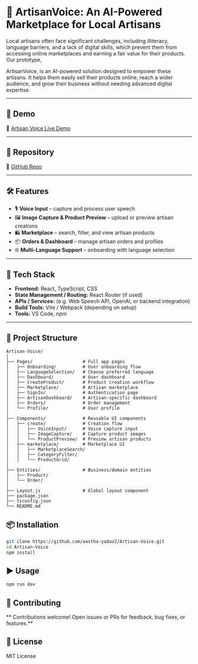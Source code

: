 # 🎤 ArtisanVoice: An AI-Powered Marketplace for Local Artisans

Local artisans often face significant challenges, including illiteracy, language barriers, and a lack of digital skills, which prevent them from accessing online marketplaces and earning a fair value for their products. Our prototype, 

ArtisanVoice, is an AI-powered solution designed to empower these artisans. It helps them easily sell their products online, reach a wider audience, and grow their business without needing advanced digital expertise.



---

## 🚀 Demo
🔗 [Artisan Voice Live Demo](https://artisan-voice-365e242f.base44.app/)  

---

## 📁 Repository
🔗 [GitHub Repo](https://github.com/aastha-yadav2/Artisan-Voice)  

---

## 🛠️ Features
- 🎙️ **Voice Input** – capture and process user speech  
- 🖼️ **Image Capture & Product Preview** – upload or preview artisan creations  
- 🛍️ **Marketplace** – search, filter, and view artisan products  
- 📦 **Orders & Dashboard** – manage artisan orders and profiles  
- 🌐 **Multi-Language Support** – onboarding with language selection  

---

## 🧰 Tech Stack
- **Frontend:** React, TypeScript, CSS  
- **State Management / Routing:** React Router (if used)  
- **APIs / Services:** (e.g. Web Speech API, OpenAI, or backend integration)  
- **Build Tools:** Vite / Webpack (depending on setup)  
- **Tools:** VS Code, npm  

---

## 📂 Project Structure

```text
Artisan-Voice/
│
├── Pages/                   # Full app pages
│   ├── Onboarding/          # User onboarding flow
│   ├── LanguageSelection/   # Choose preferred language
│   ├── Dashboard/           # User dashboard
│   ├── CreateProduct/       # Product creation workflow
│   ├── Marketplace/         # Artisan marketplace
│   ├── SignIn/              # Authentication page
│   ├── ArtisanDashboard/    # Artisan-specific dashboard
│   ├── Orders/              # Order management
│   └── Profile/             # User profile
│
├── Components/              # Reusable UI components
│   ├── create/              # Creation flow
│   │   ├── VoiceInput/      # Voice capture input
│   │   ├── ImageCapture/    # Capture product images
│   │   └── ProductPreview/  # Preview artisan products
│   ├── marketplace/         # Marketplace UI
│   │   ├── MarketplaceSearch/ 
│   │   ├── CategoryFilter/ 
│   │   └── ProductGrid/ 
│
├── Entities/                # Business/domain entities
│   ├── Product/             
│   └── Order/               
│
├── Layout.js                # Global layout component
├── package.json
├── tsconfig.json
└── README.md
```
## 📦 Installation
```bash
git clone https://github.com/aastha-yadav2/Artisan-Voice.git
cd Artisan-Voice
npm install
```
 ## ▶️ Usage
 ```bash
npm run dev
```
## 🤝 Contributing

** Contributions welcome! Open issues or PRs for feedback, bug fixes, or features.**

## 📜 License

MIT License 
